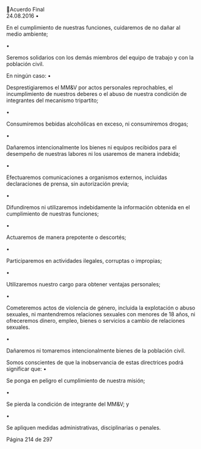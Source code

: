 Acuerdo Final  
24.08.2016 
•

En el cumplimiento de nuestras funciones, cuidaremos de no dañar al medio ambiente; 

•

Seremos solidarios con los demás miembros del equipo de trabajo y con la población civil. 

En ningún caso: 
•

Desprestigiaremos el MM&V por actos personales reprochables, el incumplimiento de nuestros 
deberes o el abuso de nuestra condición de integrantes del mecanismo tripartito; 

•

Consumiremos bebidas alcohólicas en exceso, ni consumiremos drogas; 

•

Dañaremos  intencionalmente  los  bienes  ni  equipos  recibidos  para  el  desempeño  de  nuestras 
labores ni los usaremos de manera indebida; 

•

Efectuaremos  comunicaciones  a  organismos  externos,  incluidas  declaraciones  de  prensa,  sin 
autorización previa; 

•

Difundiremos  ni  utilizaremos  indebidamente  la  información  obtenida  en  el  cumplimiento  de 
nuestras funciones; 

•

Actuaremos de manera prepotente o descortés; 

•

Participaremos en actividades ilegales, corruptas o impropias;  

•

Utilizaremos nuestro cargo para obtener ventajas personales; 

•

Cometeremos  actos  de  violencia  de  género,  incluida  la  explotación  o  abuso  sexuales,  ni 
mantendremos  relaciones  sexuales  con  menores  de  18  años,  ni  ofreceremos  dinero,  empleo, 
bienes o servicios a cambio de relaciones sexuales. 

•

Dañaremos ni tomaremos intencionalmente bienes de la población civil. 

Somos conscientes de que la inobservancia de estas directrices podrá significar que: 
•

Se ponga en peligro el cumplimiento de nuestra misión; 

•

Se pierda la condición de integrante del MM&V; y 

•

Se apliquen medidas administrativas, disciplinarias o penales. 

 
 
 
 
 
 
 
 
 
 
 
 
Página 214 de 297 
 

